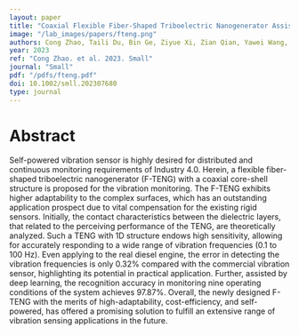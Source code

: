 ```yaml
---
layout: paper
title: "Coaxial Flexible Fiber-Shaped Triboelectric Nanogenerator Assisted by Deep Learning for Self-Powered Vibration Monitoring"
image: "/lab_images/papers/fteng.png"
authors: Cong Zhao, Taili Du, Bin Ge, Ziyue Xi, Zian Qian, Yawei Wang, Junpeng Wang, Fangyang Dong, Dianlong Shen, Zhenhao Zhan, Minyi Xu
year: 2023
ref: "Cong Zhao. et al. 2023. Small"
journal: "Small"
pdf: "/pdfs/fteng.pdf"
doi: 10.1002/smll.202307680
type: journal
---
```


# Abstract

Self-powered vibration sensor is highly desired for distributed and continuous monitoring requirements of Industry 4.0. Herein, a flexible fiber-shaped triboelectric nanogenerator (F-TENG) with a coaxial core-shell structure is proposed for the vibration monitoring. The F-TENG exhibits higher adaptability to the complex surfaces, which has an outstanding application prospect due to vital compensation for the existing rigid sensors. Initially, the contact characteristics between the dielectric layers, that related to the perceiving performance of the TENG, are theoretically analyzed. Such a TENG with 1D structure endows high sensitivity, allowing for accurately responding to a wide range of vibration frequencies (0.1 to 100 Hz). Even applying to the real diesel engine, the error in detecting the vibration frequencies is only 0.32% compared with the commercial vibration sensor, highlighting its potential in practical application. Further, assisted by deep learning, the recognition accuracy in monitoring nine operating conditions of the system achieves 97.87%. Overall, the newly designed F-TENG with the merits of high-adaptability, cost-efficiency, and self-powered, has offered a promising solution to fulfill an extensive range of vibration sensing applications in the future.

